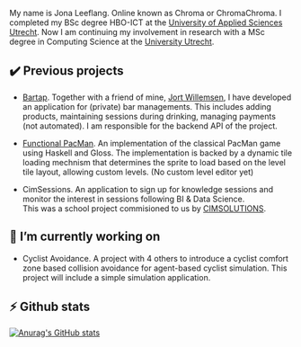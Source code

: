 My name is Jona Leeflang. Online known as Chroma or ChromaChroma. I completed my BSc degree HBO-ICT at the  [University of Applied Sciences Utrecht](https://www.internationalhu.com/). 
Now I am continuing my involvement in research with a MSc degree in Computing Science at the [University Utrecht](https://www.uu.nl/en/masters/computing-science).


## ✔️ Previous projects
- [Bartap](https://github.com/tungstun-ict). Together with a friend of mine, [Jort Willemsen](https://github.com/JortWillemsen), I have developed an application for (private) bar managements.
  This includes adding products, maintaining sessions during drinking, managing payments (not automated). I am responsible for the backend API of the project. 

- [Functional PacMan](https://github.com/ChromaChroma/haskell-game). An implementation of the classical PacMan game using Haskell and Gloss. The implementation is backed by a dynamic tile loading mechnism that determines the sprite to load based on the level tile layout, allowing custom levels. (No custom level editor yet)

- CimSessions. An application to sign up for knowledge sessions and monitor the interest in sessions following BI & Data Science.  
  This was a school project commisioned to us by [CIMSOLUTIONS](https://www.cimsolutions.nl/).


## 🔭 I’m currently working on 
- Cyclist Avoidance. A project with 4 others to introduce a cyclist comfort zone based collision avoidance for agent-based cyclist simulation. This project will include a simple simulation application.

## ⚡ Github stats  
[![Anurag's GitHub stats](https://github-readme-stats.vercel.app/api?username=ChromaChroma&show_icons=true&theme=darcula&count_private=true)](https://github.com/anuraghazra/github-readme-stats)

<!--
**ChromaChroma/ChromaChroma** is a ✨ _special_ ✨ repository because its `README.md` (this file) appears on your GitHub profile.

Here are some ideas to get you started:

- 🔭 I’m currently working on ...
- 🌱 I’m currently learning ...
- 👯 I’m looking to collaborate on ...
- 🤔 I’m looking for help with ...
- 💬 Ask me about ...
- 📫 How to reach me: ...
- 😄 Pronouns: ...
- ⚡ Fun fact: ...
-->
